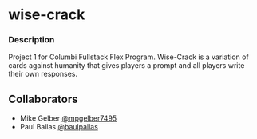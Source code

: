 # wise-crack

### Description

Project 1 for Columbi Fullstack Flex Program. Wise-Crack is a variation of cards against humanity that gives players a prompt and all players write their own responses.

## Collaborators

- Mike Gelber [@mpgelber7495](https://github.com/mpgelber7495)
- Paul Ballas [@baulpallas](https://github.com/baulpallas)
